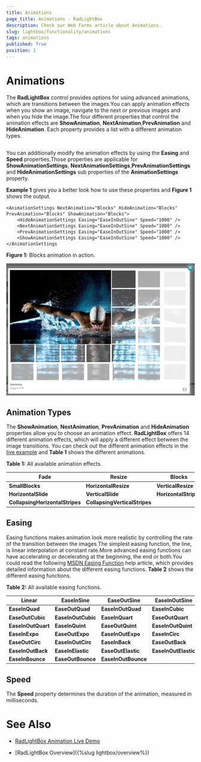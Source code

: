```yaml
---
title: Animations
page_title: Animations - RadLightBox
description: Check our Web Forms article about Animations.
slug: lightbox/functionality/animations
tags: animations
published: True
position: 1
---
```


# Animations



The **RadLightBox** control provides options for using advanced animations, which are transitions between the images.You can apply animation effects when you show an image, navigate to the next or previous images and when you hide the image.The four different properties that control the animation effects are **ShowAnimation**, **NextAnimation**,**PrevAnimation** and **HideAnimation**. Each property provides a list with a different animation types.

## 

You can additionally modify the animation effects by using the **Easing** and **Speed** properties.Those properties are applicable for **ShowAnimationSettings**, **NextAnimationSettings**,**PrevAnimationSettings** and **HideAnimationSettings** sub properties of the **AnimationSettings** property.

**Example 1** gives you a better look how to use these properties and **Figure 1** shows the output.

````ASPNET
<AnimationSettings NextAnimation="Blocks" HideAnimation="Blocks" PrevAnimation="Blocks" ShowAnimation="Blocks">
	<HideAnimationSettings Easing="EaseInOutSine" Speed="1000" />
	<NextAnimationSettings Easing="EaseInOutSine" Speed="1000" />
	<PrevAnimationSettings Easing="EaseInOutSine" Speed="1000" />
	<ShowAnimationSettings Easing="EaseInOutSine" Speed="1000" />
</AnimationSettings
````



**Figure 1:** Blocks animation in action.

![lightbox-animations](images/lightbox-animations.jpg)

## Animation Types

The **ShowAnimation**, **NextAnimation**, **PrevAnimation** and **HideAnimation** properties allow you to choose an animation effect. **RadLightBox** offers 14 different animation effects, which will apply a different effect between the image transitions. You can check out the different animation effects in the [live example](https://demos.telerik.com/aspnet-ajax/lightbox/examples/functionality/animations/defaultcs.aspx) and	**Table 1** shows the different animations.

**Table 1:** All available animation effects.


|  **Fade**  |  **Resize**  |  **Blocks**  |  **BigBlocks**  |
| ------ | ------ | ------ | ------ |
| **SmallBlocks** | **HorizontalResize** | **VerticalResize** | **DiagonalResize** |
| **HorizontalSlide** | **VerticalSlide** | **HorizontalStripes** | **VerticalStripes** |
| **CollapsingHorizontalStripes** | **CollapsingVerticalStripes** |||

## Easing

Easing functions makes animation look more realistic by controlling the rate of the transition between the images.The simplest easing function, the line, is linear interpolation at constant rate.More advanced easing functions can have accelerating or decelerating at the beginning, the end or both.You could read the following [MSDN Easing Function](https://msdn.microsoft.com/en-us/library/ee308751%28v=vs.110%29.aspx) help article, which provides detailed information about the different easing functions. **Table 2** shows the different easing functions.

**Table 2:** All available easing functions.


|  **Linear**  |  **EaseInSine**  |  **EaseOutSine**  |  **EaseInOutSine**  |
| ------ | ------ | ------ | ------ |
| **EaseInQuad** | **EaseOutQuad** | **EaseInOutQuad** | **EaseInCubic** |
| **EaseOutCubic** | **EaseInOutCubic** | **EaseInQuart** | **EaseOutQuart** |
| **EaseInOutQuart** | **EaseInQuint** | **EaseOutQuint** | **EaseInOutQuint** |
| **EaseInExpo** | **EaseOutExpo** | **EaseInOutExpo** | **EaseInCirc** |
| **EaseOutCirc** | **EaseInOutCirc** | **EaseInBack** | **EaseOutBack** |
| **EaseInOutBack** | **EaseInElastic** | **EaseOutElastic** | **EaseInOutElastic** |
| **EaseInBounce** | **EaseOutBounce** | **EaseInOutBounce** ||

## Speed

The **Speed** property determines the duration of the animation, measured in milliseconds.

# See Also

 * [RadLightBox Animation Live Demo](https://demos.telerik.com/aspnet-ajax/lightbox/examples/functionality/animations/defaultcs.aspx)

 * [RadLightBox Overview]({%slug lightbox/overview%})
